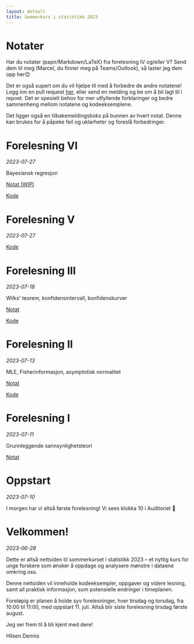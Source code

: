 ```yaml
---
layout: default
title: Sommerkurs i statistikk 2023
---
```


# Notater
Har du notater (papir/Markdown/LaTeX) fra forelesning IV og/eller V? Send dem til meg (Marcel, du finner meg på Teams/Outlook), så laster jeg dem opp her😊

Det er også supert om du vil hjelpe til med å forbedre de andre notatene! Legg inn en pull request [her](https://github.com/sommerkurs2023/sommerkurs2023.github.io), eller send en melding og be om å bli lagt til i repoet. Det er spesielt behov for mer utfyllende forklaringer og bedre sammenheng mellom notatene og kodeeksemplene.

Det ligger også en tilbakemeldingsboks på bunnen av hvert notat. Denne kan brukes for å påpeke feil og uklarheter og foreslå forbedringer.

# Forelesning VI
*2023-07-27*

Bayesiansk regresjon

[Notat (WIP)](/lectures/6-bayesiansk-regresjon)

[Kode](https://colab.research.google.com/drive/1lDFjEQ6bbgtJRNJtXecgTRsuhLyYOTFx?usp=sharing)


# Forelesning V
*2023-07-27*


[Kode](https://colab.research.google.com/drive/1QVel4xT6bMtuZF4E1G9f4TEhT3KYpWpl?usp=sharing)


# Forelesning III
*2023-07-18*

Wilks' teorem, konfidensintervall, konfidenskurver

[Notat](/lectures/3-wilks-konfidensintervall-konfidenskurver)

[Kode](https://colab.research.google.com/drive/1u_O0u2BH_1gJ7gvdWT3m2PsDXAQAmf5X?usp=sharing)

# Forelesning II
*2023-07-13*

MLE, Fisherinformasjon, asymptotisk normalitet

[Notat](/lectures/2-likelihood-fisherinformasjon-deltametoden.md)

[Kode](https://colab.research.google.com/drive/1hdqR6nb6lyQM6MpMnjFsFx5TSkO4rIau?usp=sharing)

# Forelesning I
*2023-07-11*

Grunnleggende sannsynlighetsteori

[Notat](/lectures/1-grunnleggende-sannsynlighetsteori)

# Oppstart
*2023-07-10*

I morgen har vi altså første forelesning! Vi sees klokka 10 i Auditoriet 🙂

# Velkommen!
*2023-06-28*

Dette er altså nettsiden til sommerkurset i statistikk 2023 – et nyttig kurs for unge forskere som ønsker å oppdage og analysere mønstre i dataene omkring oss.

Denne nettsiden vil inneholde kodeeksempler, oppgaver og videre lesning, samt all praktisk informasjon, som potensielle endringer i timeplanen.

Foreløpig er planen å holde syv forelesninger, hver tirsdag og torsdag, fra 10:00 til 11:00, med oppstart 11. juli. Altså blir siste forelesning tirsdag første august.

Jeg ser frem til å bli kjent med dere!

Hilsen Dennis
